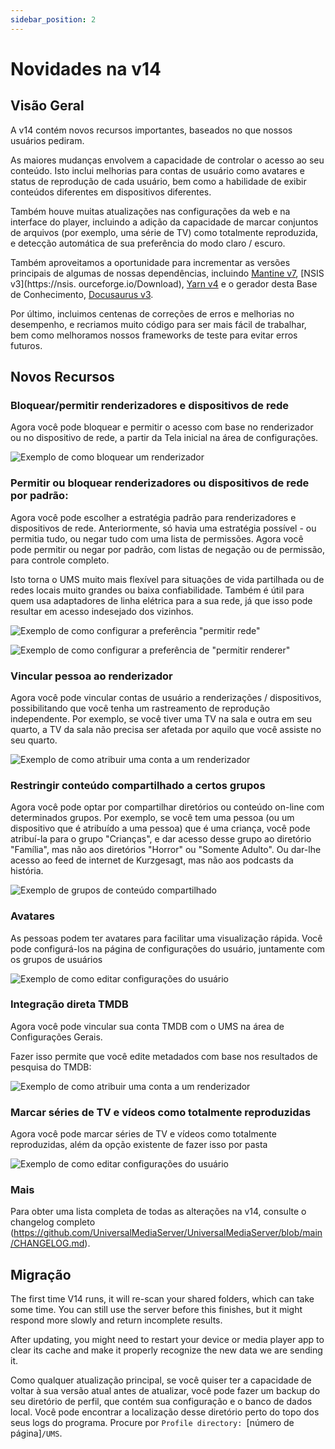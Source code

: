 ```yaml
---
sidebar_position: 2
---
```


# Novidades na v14

## Visão Geral

A v14 contém novos recursos importantes, baseados no que nossos usuários pediram.

As maiores mudanças envolvem a capacidade de controlar o acesso ao seu conteúdo. Isto inclui melhorias para contas de usuário como avatares e status de reprodução de cada usuário, bem como a habilidade de exibir conteúdos diferentes em dispositivos diferentes.

Também houve muitas atualizações nas configurações da web e na interface do player, incluindo a adição da capacidade de marcar conjuntos de arquivos (por exemplo, uma série de TV) como totalmente reproduzida, e detecção automática de sua preferência do modo claro / escuro.

Também aproveitamos a oportunidade para incrementar as versões principais de algumas de nossas dependências, incluindo [Mantine v7](https://mantine.dev/), [NSIS v3](https://nsis. ourceforge.io/Download), [Yarn v4](https://yarnpkg.com/) e o gerador desta Base de Conhecimento, [Docusaurus v3](https://docusaurus.io/).

Por último, incluimos centenas de correções de erros e melhorias no desempenho, e recriamos muito código para ser mais fácil de trabalhar, bem como melhoramos nossos frameworks de teste para evitar erros futuros.

## Novos Recursos

### Bloquear/permitir renderizadores e dispositivos de rede

Agora você pode bloquear e permitir o acesso com base no renderizador ou no dispositivo de rede, a partir da Tela inicial na área de configurações.

![Exemplo de como bloquear um renderizador](@site/docs/img/whats-new-in-v14-block-renderer.png)

### Permitir ou bloquear renderizadores ou dispositivos de rede por padrão:

Agora você pode escolher a estratégia padrão para renderizadores e dispositivos de rede. Anteriormente, só havia uma estratégia possível - ou permitia tudo, ou negar tudo com uma lista de permissões. Agora você pode permitir ou negar por padrão, com listas de negação ou de permissão, para controle completo.

Isto torna o UMS muito mais flexível para situações de vida partilhada ou de redes locais muito grandes ou baixa confiabilidade. Também é útil para quem usa adaptadores de linha elétrica para a sua rede, já que isso pode resultar em acesso indesejado dos vizinhos.

![Exemplo de como configurar a preferência "permitir rede"](@site/docs/img/whats-new-in-v14-network-allowblock-preference.png)

![Exemplo de como configurar a preferência de "permitir renderer"](@site/docs/img/whats-new-in-v14-renderer-allow-preference.png)

### Vincular pessoa ao renderizador

Agora você pode vincular contas de usuário a renderizações / dispositivos, possibilitando que você tenha um rastreamento de reprodução independente. Por exemplo, se você tiver uma TV na sala e outra em seu quarto, a TV da sala não precisa ser afetada por aquilo que você assiste no seu quarto.

![Exemplo de como atribuir uma conta a um renderizador](@site/docs/img/whats-new-in-v14-assign-account-to-renderer.png)

### Restringir conteúdo compartilhado a certos grupos

Agora você pode optar por compartilhar diretórios ou conteúdo on-line com determinados grupos. Por exemplo, se você tem uma pessoa (ou um dispositivo que é atribuído a uma pessoa) que é uma criança, você pode atribuí-la para o grupo "Crianças", e dar acesso desse grupo ao diretório "Família", mas não aos diretórios "Horror" ou "Somente Adulto". Ou dar-lhe acesso ao feed de internet de Kurzgesagt, mas não aos podcasts da história.

![Exemplo de grupos de conteúdo compartilhado](@site/docs/img/whats-new-in-v14-shared-content-group.png)

### Avatares

As pessoas podem ter avatares para facilitar uma visualização rápida. Você pode configurá-los na página de configurações do usuário, juntamente com os grupos de usuários

![Exemplo de como editar configurações do usuário](@site/docs/img/whats-new-in-v14-user-avatar.png)

### Integração direta TMDB

Agora você pode vincular sua conta TMDB com o UMS na área de Configurações Gerais.

Fazer isso permite que você edite metadados com base nos resultados de pesquisa do TMDB:

![Exemplo de como atribuir uma conta a um renderizador](@site/docs/img/whats-new-in-v14-tmdb-edit-metadata.png)

### Marcar séries de TV e vídeos como totalmente reproduzidas

Agora você pode marcar séries de TV e vídeos como totalmente reproduzidas, além da opção existente de fazer isso por pasta

![Exemplo de como editar configurações do usuário](@site/docs/img/whats-new-in-v14-mark-tv-series-fully-played.png)

### Mais

Para obter uma lista completa de todas as alterações na v14, consulte o changelog completo (https://github.com/UniversalMediaServer/UniversalMediaServer/blob/main/CHANGELOG.md).

## Migração

The first time V14 runs, it will re-scan your shared folders, which can take some time. You can still use the server before this finishes, but it might respond more slowly and return incomplete results.

After updating, you might need to restart your device or media player app to clear its cache and make it properly recognize the new data we are sending it.

Como qualquer atualização principal, se você quiser ter a capacidade de voltar à sua versão atual antes de atualizar, você pode fazer um backup do seu diretório de perfil, que contém sua configuração e o banco de dados local. Você pode encontrar a localização desse diretório perto do topo dos seus logs do programa. Procure por `Profile directory: `[número de página]`/UMS`.

